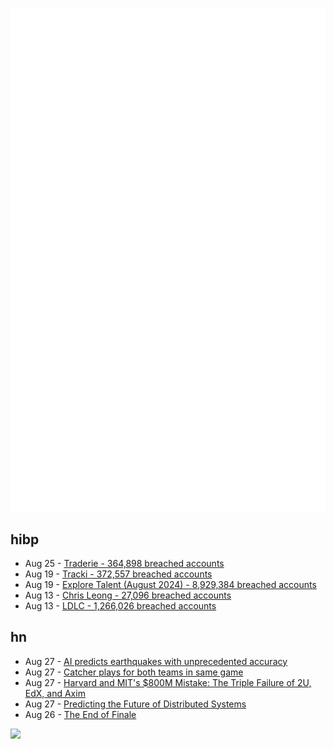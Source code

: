 ![Metrics](https://raw.githubusercontent.com/phixion/phixion/master/metrics.svg)

## hibp

<!--
for https://github.com/phixion/phixion/blob/main/.github/workflows/feeds.yml
-->
<!--START_SECTION:haveibeenpwnd-->
- Aug 25 - [Traderie - 364,898 breached accounts](https://haveibeenpwned.com/PwnedWebsites#Traderie)
- Aug 19 - [Tracki - 372,557 breached accounts](https://haveibeenpwned.com/PwnedWebsites#Tracki)
- Aug 19 - [Explore Talent (August 2024) - 8,929,384 breached accounts](https://haveibeenpwned.com/PwnedWebsites#ExploreTalentAug2024)
- Aug 13 - [Chris Leong - 27,096 breached accounts](https://haveibeenpwned.com/PwnedWebsites#ChrisLeong)
- Aug 13 - [LDLC - 1,266,026 breached accounts](https://haveibeenpwned.com/PwnedWebsites#LDLC)
<!--END_SECTION:haveibeenpwnd-->

## hn

<!--
for https://github.com/phixion/phixion/blob/main/.github/workflows/feeds.yml
-->
<!--START_SECTION:hn-->
- Aug 27 - [AI predicts earthquakes with unprecedented accuracy](https://scitechdaily.com/artificial-intelligence-predicts-earthquakes-with-unprecedented-accuracy/)
- Aug 27 - [Catcher plays for both teams in same game](https://www.bbc.com/sport/baseball/articles/cd9dzz8g4ydo)
- Aug 27 - [Harvard and MIT's $800M Mistake: The Triple Failure of 2U, EdX, and Axim](https://www.classcentral.com/report/2u-edx-bankruptcy/)
- Aug 27 - [Predicting the Future of Distributed Systems](https://blog.colinbreck.com/predicting-the-future-of-distributed-systems/)
- Aug 26 - [The End of Finale](https://www.finalemusic.com/blog/end-of-finale-new-journey-dorico-letter-from-president/)
<!--END_SECTION:hn-->

<!--
for https://yhype.me
-->
![](https://hit.yhype.me/github/profile?user_id=13013670)
